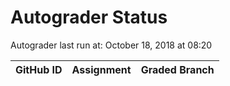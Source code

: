# Autograder Status
Autograder last run at: October 18, 2018 at 08:20

| GitHub ID | Assignment | Graded Branch |
|-----------|------------|---------------|
